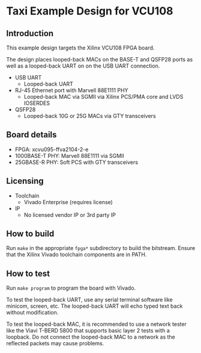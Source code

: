 # Taxi Example Design for VCU108

## Introduction

This example design targets the Xilinx VCU108 FPGA board.

The design places looped-back MACs on the BASE-T and QSFP28 ports as well as a looped-back UART on on the USB UART connection.

*  USB UART
    *  Looped-back UART
*  RJ-45 Ethernet port with Marvell 88E1111 PHY
    *  Looped-back MAC via SGMII via Xilinx PCS/PMA core and LVDS IOSERDES
*  QSFP28
    *  Looped-back 10G or 25G MACs via GTY transceivers

## Board details

*  FPGA: xcvu095-ffva2104-2-e
*  1000BASE-T PHY: Marvell 88E1111 via SGMII
*  25GBASE-R PHY: Soft PCS with GTY transceivers

## Licensing

*  Toolchain
    *  Vivado Enterprise (requires license)
*  IP
    *  No licensed vendor IP or 3rd party IP

## How to build

Run `make` in the appropriate `fpga*` subdirectory to build the bitstream.  Ensure that the Xilinx Vivado toolchain components are in PATH.

## How to test

Run `make program` to program the board with Vivado.

To test the looped-back UART, use any serial terminal software like minicom, screen, etc.  The looped-back UART will echo typed text back without modification.

To test the looped-back MAC, it is recommended to use a network tester like the Viavi T-BERD 5800 that supports basic layer 2 tests with a loopback.  Do not connect the looped-back MAC to a network as the reflected packets may cause problems.
